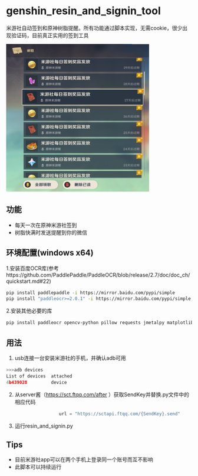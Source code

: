 # genshin_resin_and_signin_tool
米游社自动签到和原神树脂提醒。所有功能通过脚本实现，无需cookie，很少出现验证码，目前真正实用的签到工具

<img src="https://github.com/goldencorner/dataset/blob/main/_images/demo_resin.png" alt="demo_resin" width="388" height="400">

## 功能
- 每天一次在原神米游社签到
- 树脂快满时发送提醒到你的微信
## 环境配置(windows x64)
1.安装百度OCR库(参考https://github.com/PaddlePaddle/PaddleOCR/blob/release/2.7/doc/doc_ch/quickstart.md#22)
```bash
pip install paddlepaddle -i https://mirror.baidu.com/pypi/simple
pip install "paddleocr>=2.0.1" -i https://mirror.baidu.com/pypi/simple
```
2.安装其他必要的库
```bash
pip install paddleocr opencv-python pillow requests jmetalpy matplotlib tqdm -i https://mirror.baidu.com/pypi/simple
```
## 用法
1. usb连接一台安装米游社的手机，并确认adb可用
```c
>>>adb devices
List of devices  attached
4b439028         device
```
2. 从server酱（https://sct.ftqq.com/after ）获取SendKey并替换.py文件中的相应代码
```python
                    url = "https://sctapi.ftqq.com/{SendKey}.send"
```
3. 运行resin_and_signin.py
## Tips
- 目前米游社app可以在两个手机上登录同一个账号而互不影响
- 此脚本可以持续运行
